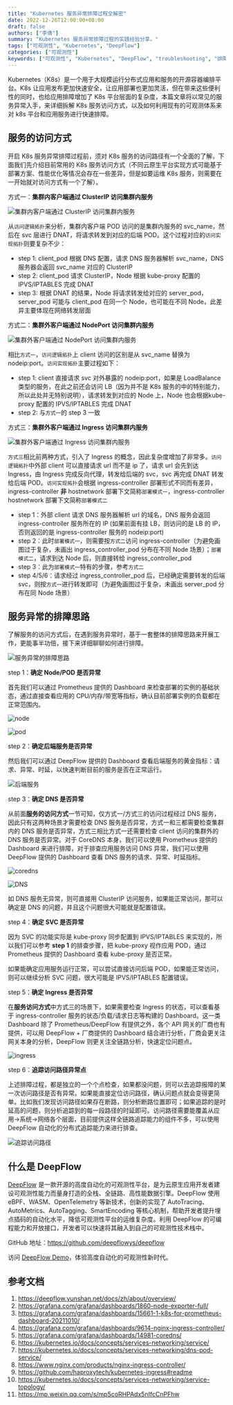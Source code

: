 ```yaml
---
title: "Kubernetes 服务异常排障过程全解密"
date: 2022-12-26T12:00:00+08:00
draft: false
authors: ["李倩"]
summary: "Kubernetes 服务异常排障过程的实践经验分享。"
tags: ["可观测性", "Kubernetes", "DeepFlow"]
categories: ["可观测性"]
keywords: ["可观测性", "Kubernetes", "DeepFlow", "troubleshooting", "排障"]
---
```


Kubernetes（K8s）是一个用于大规模运行分布式应用和服务的开源容器编排平台。K8s 让应用发布更加快速安全，让应用部署也更加灵活，但在带来这些便利性的同时，也给应用排障增加了 K8s 平台层面的复杂度，本篇文章将以常见的服务异常入手，来详细拆解 K8s 服务访问方式，以及如何利用现有的可观测体系来对 k8s 平台和应用服务进行快速排障。

## 服务的访问方式

开启 K8s 服务异常排障过程前，须对 K8s 服务的访问路径有一个全面的了解，下面我们先介绍目前常用的 K8s 服务访问方式（不同云原生平台实现方式可能基于部署方案、性能优化等情况会存在一些差异，但是如要运维 K8s 服务，则需要在一开始就对访问方式有一个了解）。

方式一：**集群内客户端通过 ClusterIP 访问集群内服务**

![集群内客户端通过 ClusterIP 访问集群内服务](1.jpg)

从`访问逻辑拓扑`来分析，集群内客户端 POD 访问的是集群内服务的 svc_name，然后在 svc 层进行 DNAT，将请求转发到对应的后端 POD。这个过程对应的`访问实现拓扑`则要复杂不少：
- step 1: client_pod 根据 DNS 配置，请求 DNS 服务器解析 svc_name，DNS 服务器会返回 svc_name 对应的 ClusterIP
- step 2: client_pod 请求 ClusterIP，Node 根据 kube-proxy 配置的 IPVS/IPTABLES 完成 DNAT
- step 3: 根据 DNAT 的结果，Node 将请求转发给对应的 server_pod，server_pod 可能与 client_pod 在同一个 Node，也可能在不同 Node，此差异主要体现在网络转发层面 

方式二：**集群外客户端通过 NodePort 访问集群内服务**

![集群外客户端通过 NodePort 访问集群内服务](2.jpg)

相比`方式一`，`访问逻辑拓扑`上 client 访问的区别是从 svc_name 替换为 nodeip:port。`访问实现拓扑`主要过程如下：
- step 1: client 直接请求 svc 对外暴露的 nodeip:port，如果是 LoadBalance 类型的服务，在此之前还会访问 LB（因为并不是 K8s 服务的中的特别能力，所以此处并无特别说明），请求转发到对应的 Node 上，Node 也会根据kube-proxy 配置的 IPVS/IPTABLES 完成 DNAT
- step 2: 与`方式一`的 step 3 一致

方式三：**集群外客户端通过 Ingress 访问集群内服务**

![集群外客户端通过 Ingress 访问集群内服务](3.jpg)

`方式三`相比前两种方式，引入了 Ingress 的概念，因此复杂度增加了非常多。`访问逻辑拓扑`中外部 client 可以直接请求 url 而不是 ip 了，请求 url 会先到达 Ingress，由 Ingress 完成反向代理，转发给后端的 svc，svc 再完成 DNAT 转发给后端 POD。`访问实现拓扑`会根据 ingress-controller 部署形式不同而有差异，ingress-controller **非** hostnetwork 部署下文简称`部署模式一`，ingress-controller hostnetwork 部署下文简称`部署模式二`
- step 1：外部 client 请求 DNS 服务器解析 url 的域名，DNS 服务会返回 ingress-controller 服务所在的 IP (如果前面有挂 LB，则访问的是 LB 的 IP，否则返回的是 ingress-controller 服务的 nodeip:port)
- step 2：此时`部署模式一`，则需要按`方式二`访问 ingress-controller（为避免画图过于复杂，未画出 ingress_controller_pod 分布在不同 Node 场景）；`部署模式二`，请求到达 Node 后，则直接转给 ingress_controller_pod
- step 3：此为`部署模式一`特有的步骤，参考`方式二`
- step 4/5/6：请求经过 ingress_controller_pod 后，已经确定需要转发的后端 svc，则按`方式一`进行转发即可（为避免画图过于复杂，未画出 server_pod 分布在同 Node 场景）

## 服务异常的排障思路

了解服务的访问方式后，在遇到服务异常时，基于一套整体的排障思路来开展工作，更能事半功倍，接下来详细聊聊如何进行排障。

![服务异常的排障思路](4.png)

step 1：**确定 Node/POD 是否异常**

首先我们可以通过 Prometheus 提供的 Dashboard 来检查部署的实例的基础状态，通过直接查看应用的 CPU/内存/带宽等指标，确认目前部署实例的负载都在正常范围内。

![node](5.png)

![pod](6.png)

step 2：**确定后端服务是否异常**

然后我们可以通过 DeepFlow 提供的 Dashboard 查看后端服务的黄金指标：请求、异常、时延，以快速判断目前的服务是否在正常运行。

![后端服务](7.png)

step 3：**确定 DNS 是否异常**

从前面**服务的访问方式**一节可知，仅方式一/方式三的访问过程经过 DNS 服务，因此只有这两种场景才需要检查 DNS 服务是否异常，方式一和三都需要检查集群内的 DNS 服务是否异常，方式三相比方式一还需要检查 client 访问的集群外的 DNS 服务是否异常。对于 CoreDNS 本身，我们可以使用 Prometheus 提供的 Dashboard 来进行排障，对于排查应用服务访问 DNS 异常，我们可以使用 DeepFlow 提供的 Dashboard 查看 DNS 服务的请求、异常、时延指标。

![coredns](8.png)

![DNS](9.png)

如 DNS 服务无异常，则可直接用 ClusterIP 访问服务，如果能正常访问，那可以确定是 DNS 的问题，并且这个问题很大可能就是配置错误。

step 4：**确定 SVC 是否异常**

因为 SVC 的功能实际是 kube-proxy 同步配置到 IPVS/IPTABLES 来实现的，所以我们可以参考 **step 1** 的排查步骤，把 kube-proxy 视作应用 POD，通过 Prometheus 提供的 Dashboard 查看 kube-proxy 是否正常。

如果能确定应用服务运行正常，可以尝试直接访问后端 POD，如果能正常访问，则可以继续分析 SVC 问题，很大可能是 IPVS/IPTABLES 配置错误。

step 5：**确定 Ingress 是否异常**

在**服务访问方式**中方式三的场景下，如果需要检查 Ingress 的状态，可以查看基于 ingress-controller 服务的状态/负载/请求日志等构建的 Dashboard。这一类 Dashboard 除了 Prometheus/DeepFlow 有提供之外，各个 API 网关的厂商也有提供，可以用 DeepFlow + 厂商提供的 Dashboard 结合进行分析，厂商会更关注网关本身的分析，DeepFlow 则更关注全链路分析，快速定位问题点。

![ingress](10.png)

step 6：**追踪访问路径异常点**

上述排障过程，都是独立的一个个点检查，如果都没问题，则可以去追踪报障的某一次访问路径是否有异常。如果能直接定位访问路径，确认问题点就会变得更简单。比如我们发现访问路径如果存在断路，则分析断路位置即可；如果追踪的是时延高的问题，则分析追踪到的每一段路径的时延即可。访问路径需要能覆盖从应用->系统->网络各个层面，目前提供这样全链路追踪能力的组件不多，可以使用 DeepFlow 自动化的分布式追踪能力来进行排查。

![追踪访问路径](11.png)

## 什么是 DeepFlow

[DeepFlow](https://github.com/deepflowys/deepflow) 是一款开源的高度自动化的可观测性平台，是为云原生应用开发者建设可观测性能力而量身打造的全栈、全链路、高性能数据引擎。DeepFlow 使用 eBPF、WASM、OpenTelemetry 等新技术，创新的实现了 AutoTracing、AutoMetrics、AutoTagging、SmartEncoding 等核心机制，帮助开发者提升埋点插码的自动化水平，降低可观测性平台的运维复杂度。利用 DeepFlow 的可编程能力和开放接口，开发者可以快速将其融入到自己的可观测性技术栈中。

GitHub 地址：https://github.com/deepflowys/deepflow

访问 [DeepFlow Demo](https://deepflow.yunshan.net/docs/zh/install/overview/)，体验高度自动化的可观测性新时代。

## 参考文档

1. https://deepflow.yunshan.net/docs/zh/about/overview/
1. https://grafana.com/grafana/dashboards/1860-node-exporter-full/
1. https://grafana.com/grafana/dashboards/15661-1-k8s-for-prometheus-dashboard-20211010/
1. https://grafana.com/grafana/dashboards/9614-nginx-ingress-controller/
1. https://grafana.com/grafana/dashboards/14981-coredns/
1. https://kubernetes.io/docs/concepts/services-networking/service/
1. https://kubernetes.io/docs/concepts/services-networking/dns-pod-service/
1. https://www.nginx.com/products/nginx-ingress-controller/
1. https://github.com/haproxytech/kubernetes-ingress#readme
1. https://kubernetes.io/docs/concepts/services-networking/service-topology/
1. https://mp.weixin.qq.com/s/mp5coRHPAdx5nIfcCnPFhw
